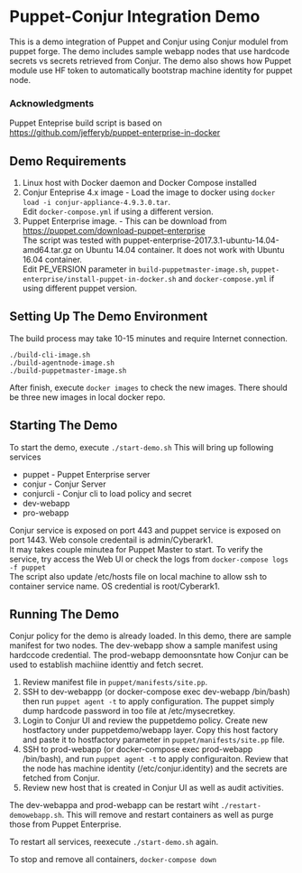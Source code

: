 # Puppet-Conjur Integration Demo
This is a demo  integration of Puppet and Conjur using Conjur modulel from puppet forge. The demo includes sample webapp nodes that use hardcode secrets vs secrets retrieved from Conjur. 
The demo also shows how Puppet module use HF token to automatically bootstrap machine identity for puppet node. 

### Acknowledgments
Puppet Enteprise build script is based on https://github.com/jefferyb/puppet-enterprise-in-docker

## Demo Requirements
1. Linux host with Docker daemon and Docker Compose installed
2. Conjur Enteprise 4.x image - Load the image to docker using `docker load -i conjur-appliance-4.9.3.0.tar`.  
Edit `docker-compose.yml` if using a different version. 
3. Puppet Enterprise image. - This can be download from https://puppet.com/download-puppet-enterprise  
The script was tested with puppet-enterprise-2017.3.1-ubuntu-14.04-amd64.tar.gz on Ubuntu 14.04 container. It does not work with Ubuntu 16.04 container.  
Edit PE_VERSION parameter in `build-puppetmaster-image.sh`, `puppet-enterprise/install-puppet-in-docker.sh` and `docker-compose.yml` if using different puppet version.

## Setting Up The Demo Environment
The build process may take 10-15 minutes and require Internet connection.

```
./build-cli-image.sh
./build-agentnode-image.sh
./build-puppetmaster-image.sh
```

After finish, execute `docker images` to check the new images. There should be three new images in local docker repo. 


## Starting The Demo
To start the demo, execute `./start-demo.sh`
This will bring up following services
- puppet - Puppet Enterprise server
- conjur - Conjur Server
- conjurcli - Conjur cli to load policy and secret
- dev-webapp
- pro-webapp

Conjur service is exposed on port 443 and puppet service is exposed on port 1443. Web console credentail is admin/Cyberark1.  
It may takes couple minutea for Puppet Master to start. To verify the service, try access the Web UI or check the logs from `docker-compose logs -f puppet`  
The script also update /etc/hosts file on local machine to allow ssh to container service name. OS credential is root/Cyberark1.  

## Running The Demo
Conjur policy for the demo is already loaded. In this demo, there are sample manifest for two nodes. The dev-webapp show a sample manifest using hardccode credential. The prod-webapp demoonsntate how Conjur can be used to establish machiine identtiy and fetch secret.
1) Review manifest file in `puppet/manifests/site.pp`. 
2) SSH to dev-webappp (or docker-compose exec dev-webapp /bin/bash) then run `puppet agent -t` to apply configuration. The puppet simply dump hardcode password in too file at /etc/mysecretkey.
3) Login to Conjur UI and review the puppetdemo policy. Create new hostfactory under puppetdemo/webapp layer. Copy this host factory and paste it to hostfactory parameter in `puppet/manifests/site.pp` file.
4) SSH to prod-webapp (or docker-compose exec prod-webapp /bin/bash), and run `puppet agent -t` to apply configuraiton. Review that the node has machine identity (/etc/conjur.identity) and the secrets are fetched from Conjur.
5) Review new host that is created in Conjur UI as well as audit activities. 


The dev-webappa and prod-webapp can be restart wiht `./restart-demowebapp.sh`. This will remove and restart containers as well as purge those from Puppet Enterprise.

To restart all services, reexecute `./start-demo.sh` again.

To stop and remove all containers, `docker-compose down`


